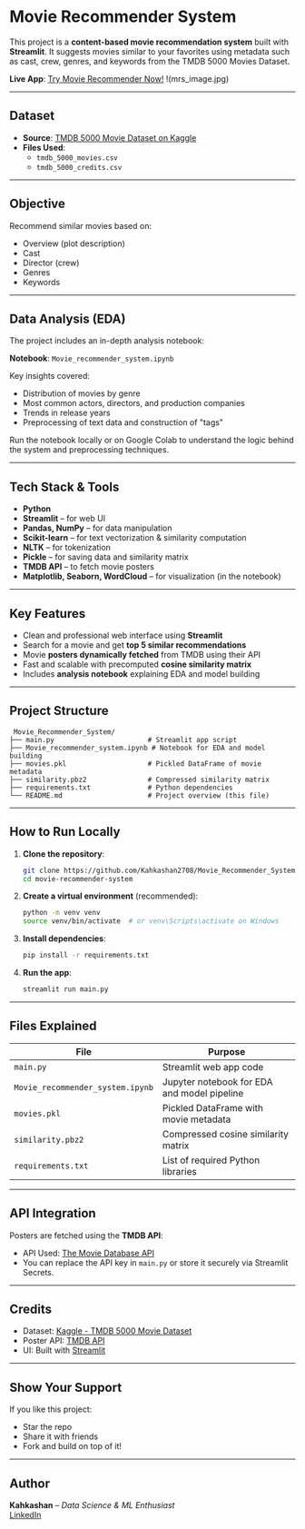 #  Movie Recommender System

This project is a **content-based movie recommendation system** built with **Streamlit**. It suggests movies similar to your favorites using metadata such as cast, crew, genres, and keywords from the TMDB 5000 Movies Dataset.

**Live App**: [Try Movie Recommender Now!](https://movierecommedersystem-josclp2gzkpxiesgj7aljd.streamlit.app/)
!(mrs_image.jpg)

---

##  Dataset

- **Source**: [TMDB 5000 Movie Dataset on Kaggle](https://www.kaggle.com/datasets/tmdb/tmdb-movie-metadata)
- **Files Used**:
  - `tmdb_5000_movies.csv`
  - `tmdb_5000_credits.csv`

---

## Objective

Recommend similar movies based on:
- Overview (plot description)
- Cast
- Director (crew)
- Genres
- Keywords

---

## Data Analysis (EDA)

The project includes an in-depth analysis notebook:

 **Notebook**: `Movie_recommender_system.ipynb`

Key insights covered:
- Distribution of movies by genre
- Most common actors, directors, and production companies
- Trends in release years
- Preprocessing of text data and construction of "tags"

Run the notebook locally or on Google Colab to understand the logic behind the system and preprocessing techniques.

---

##  Tech Stack & Tools

- **Python**
- **Streamlit** – for web UI
- **Pandas, NumPy** – for data manipulation
- **Scikit-learn** – for text vectorization & similarity computation
- **NLTK** – for tokenization
- **Pickle** – for saving data and similarity matrix
- **TMDB API** – to fetch movie posters
- **Matplotlib, Seaborn, WordCloud** – for visualization (in the notebook)

---

##  Key Features

- Clean and professional web interface using **Streamlit**
- Search for a movie and get **top 5 similar recommendations**
- Movie **posters dynamically fetched** from TMDB using their API
- Fast and scalable with precomputed **cosine similarity matrix**
- Includes **analysis notebook** explaining EDA and model building

---

##  Project Structure

```
 Movie_Recommender_System/
├── main.py                       # Streamlit app script
├── Movie_recommender_system.ipynb # Notebook for EDA and model building
├── movies.pkl                    # Pickled DataFrame of movie metadata
├── similarity.pbz2               # Compressed similarity matrix
├── requirements.txt              # Python dependencies
└── README.md                     # Project overview (this file)
```

---

##  How to Run Locally

1. **Clone the repository**:
   ```bash
   git clone https://github.com/Kahkashan2708/Movie_Recommender_System.git
   cd movie-recommender-system
   ```

2. **Create a virtual environment** (recommended):
   ```bash
   python -m venv venv
   source venv/bin/activate  # or venv\Scripts\activate on Windows
   ```

3. **Install dependencies**:
   ```bash
   pip install -r requirements.txt
   ```

4. **Run the app**:
   ```bash
   streamlit run main.py
   ```

---

##  Files Explained

| File                          | Purpose                                          |
|-------------------------------|--------------------------------------------------|
| `main.py`                     | Streamlit web app code                          |
| `Movie_recommender_system.ipynb` | Jupyter notebook for EDA and model pipeline   |
| `movies.pkl`                  | Pickled DataFrame with movie metadata           |
| `similarity.pbz2`             | Compressed cosine similarity matrix             |
| `requirements.txt`            | List of required Python libraries               |

---

##  API Integration

Posters are fetched using the **TMDB API**:

- API Used: [The Movie Database API](https://developers.themoviedb.org/)
- You can replace the API key in `main.py` or store it securely via Streamlit Secrets.

---




## Credits

- Dataset: [Kaggle - TMDB 5000 Movie Dataset](https://www.kaggle.com/datasets/tmdb/tmdb-movie-metadata)
- Poster API: [TMDB API](https://www.themoviedb.org/)
- UI: Built with [Streamlit](https://streamlit.io/)

---

##  Show Your Support

If you like this project:
-  Star the repo
-  Share it with friends
-  Fork and build on top of it!

---

##  Author

**Kahkashan** – *Data Science & ML Enthusiast*  
 [LinkedIn](https://www.linkedin.com/in/kahkashan-manzoor-663384287/)
